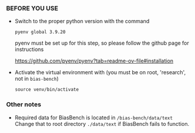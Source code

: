 ### BEFORE YOU USE ###

+ Switch to the proper python version with the command

    `pyenv global 3.9.20`

    pyenv must be set up for this step, so please follow the github page for instructions
    
    https://github.com/pyenv/pyenv?tab=readme-ov-file#installation

+ Activate the virtual environment with (you must be on root, 'research', not in `bias-bench`)

    `source venv/bin/activate`

### Other notes ###

+ Required data for BiasBench is located in `/bias-bench/data/text`
    Change that to root directory `./data/text` if BiasBench fails to function.
